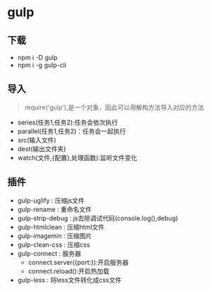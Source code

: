 # gulp 
 ## 下载
  - npm i -D gulp 
  - npm i -g gulp-cli

 ## 导入 
  > require('gulp'),是一个对象，因此可以用解构方法导入对应的方法
   - series(任务1,任务2):任务会依次执行
   - parallel(任务1,任务2)：任务会一起执行
   - src(输入文件)
   - dest(输出文件夹)
   - watch(文件,{配置},处理函数):监听文件变化

 ## 插件
  - gulp-uglify : 压缩js文件
  - gulp-rename : 重命名文件
  - gulp-strip-debug : js去除调试代码(console.log(),debug)
  - gulp-htmlclean : 压缩html文件   
  - gulp-imagemin  : 压缩图片
  - gulp-clean-css : 压缩css
  - gulp-connect : 服务器
    - connect.server({port:}):开启服务器
    - connect.reload():开启热加载
  - gulp-less : 将less文件转化成css文件
  